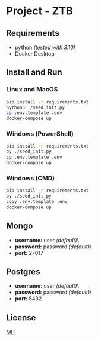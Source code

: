 # Project - ZTB

## Requirements
- python *(tested with 3.10)*
- Docker Desktop

## Install and Run

### Linux and MacOS
```bash
pip install -r requirements.txt
python3 ./seed_init.py
cp .env.template .env
docker-compose up
```

### Windows (PowerShell)
```bash
pip install -r requirements.txt
py ./seed_init.py
cp .env.template .env
docker-compose up
```

### Windows (CMD)
```bash
pip install -r requirements.txt
py ./seed_init.py
copy .env.template .env
docker-compose up
```

##  Mongo
- **username:** user *(default)*\
- **password:** password *(default)*\
- **port:** 27017

##  Postgres
- **username:** user *(default)*\
- **password:** password *(default)*\
- **port:** 5432

## License
[MIT](https://choosealicense.com/licenses/mit/)
